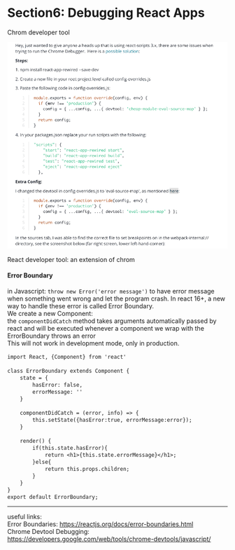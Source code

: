 # Section6: Debugging React Apps

Chrom developer tool

![](../markdownNotes-img/section6-1.png)

React developer tool: an extension of chrom

#### Error Boundary
in Javascript: `throw new Error('error message')` to have error message when something went wrong and let the program crash. In react 16+, a new way to handle these error is called Error Boundary.  
We create a new Component:  
the `componentDidCatch`  method takes arguments automatically passed by react and will be executed whenever a component we wrap with the ErrorBoundary throws an error  
This will not work in development mode, only in production.
```JSX
import React, {Component} from 'react'

class ErrorBoundary extends Component {
    state = {
        hasError: false,
        errorMessage: ''
    }

    componentDidCatch = (error, info) => {
        this.setState({hasError:true, errorMessage:error});
    }

    render() {
        if(this.state.hasError){
            return <h1>{this.state.errorMessage}</h1>;
        }else{
            return this.props.children;
        }
    }
}
export default ErrorBoundary;
```

***
useful links:  
Error Boundaries: https://reactjs.org/docs/error-boundaries.html  
Chrome Devtool Debugging: https://developers.google.com/web/tools/chrome-devtools/javascript/